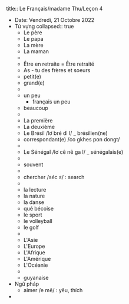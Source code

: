 title:: Le Français/madame Thu/Leçon 4

- Date: Vendredi, 21 Octobre 2022
- Từ vựng
  collapsed:: true
	- Le père
	- Le papa
	- La mère
	- La maman
	-
	- Être en retraite = Être retraité
	- As - tu des frères et soeurs
	- petit(e)
	- grand(e)
	-
	- un peu
		- français un peu
	- beaucoup
	-
	- La première
	- La deuxième
	- Le Brésil /lơ bré dì l/ _ brésilien(ne)
	- correspondant(e) /co gkhes pon dongt/
	-
	- Le Sénégal /lơ cê nê ga l/ _ sénégalais(e)
	-
	- souvent
	-
	- chercher /séc s/ : search
	-
	- la lecture
	- la nature
	- la danse
	- qué bécoise
	- le sport
	- le volleyball
	- le golf
	-
	- L'Asie
	- L'Europe
	- L'Afrique
	- L'Amérique
	- L'Océanie
	-
	- guyanaise
- Ngữ pháp
	- aimer /e mê/ : yêu, thích
-